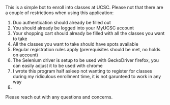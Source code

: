 This is a simple bot to enroll into classes at UCSC.
Please not that there are a couple of restrictions when using this application:
1. Duo authentication should already be filled out
2. You should already be logged into your MyUCSC account
3. Your shopping cart should already be filled with all the classes you want to take
4. All the classes you want to take should have spots available
5. Regular registration rules apply (prerequisites should be met, no holds on account)
6. The Selenium driver is setup to be used with GeckoDriver firefox, you can easily adjust it to be used with chrome
7. I wrote this program half asleep not wanting to register for classes during my ridiculous enrollment time, it is not garunteed to work in any way
8. 

Please reach out with any questions and concerns.